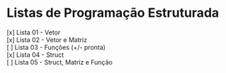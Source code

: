 # Listas de Programação Estruturada

[x] Lista 01 - Vetor                                    
[x] Lista 02 - Vetor e Matriz                                   
[ ] Lista 03 - Funções   (+/- pronta)                                   
[x] Lista 04 - Struct                                   
[ ] Lista 05 - Struct, Matriz e Função                                   
